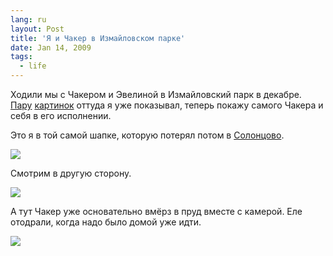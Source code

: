 ```yaml
---
lang: ru
layout: Post
title: 'Я и Чакер в Измайловском парке'
date: Jan 14, 2009
tags:
  - life
---
```


Ходили мы с Чакером и Эвелиной в Измайловский парк в декабре. [Пару](http://birdwatcher.ru/blog/2803 "Узоры на льду") [картинок](http://birdwatcher.ru/blog/2843 "Фотография про километр") оттуда я уже показывал, теперь покажу самого Чакера и себя в его исполнении.

<!--more-->

Это я в той самой шапке, которую потерял потом в [Солонцово](http://morning.photos/albums/solontsovo "Фотографии из Солонцово").

![](http://wow.sapegin.me/1L2v3B1j2V0d/scan-090113-0001.jpg)

Смотрим в другую сторону.

![](http://wow.sapegin.me/013R052O3o1D/2008-12-21-5d-9904-artem-sapegin.jpg)

А тут Чакер уже основательно вмёрз в пруд вместе с камерой. Еле отодрали, когда надо было домой уже идти.

![](http://wow.sapegin.me/1K2K452X0g0E/2008-12-21-5d-9950-artem-sapegin.jpg)
